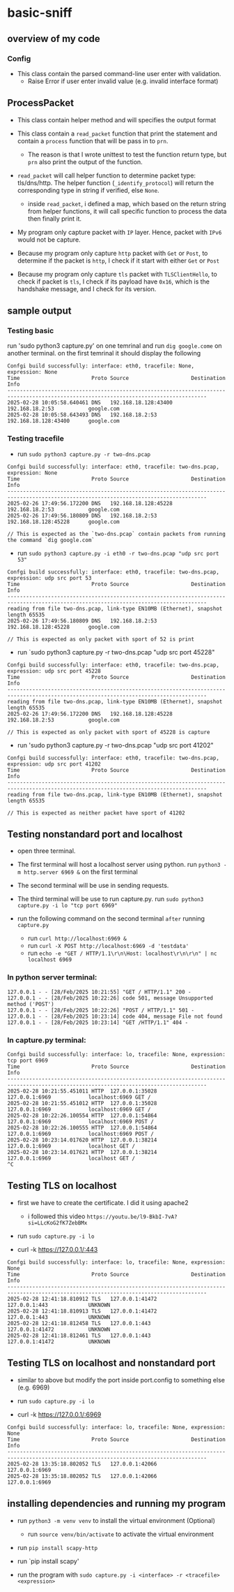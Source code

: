 # basic-sniff


## overview of my code

### Config

- This class contain the parsed command-line user enter with validation.
    - Raise Error if user enter invalid value (e.g. invalid interface format)

## ProcessPacket

- This class contain helper method and will specifies the output format

- This class contain a `read_packet` function that print the statement and contain a `process` function that will be pass in to `prn`.
    - The reason is that I wrote unittest to test the function return type, but `prn` also print the output of the function.

- `read_packet` will call helper function to determine packet type: tls/dns/http. The helper function (`_identify_protocol`) will return the corresponding type in string if verified, else `None`.
    - inside `read_packet`, i defined a map, which based on the return string from helper functions, it will call specific function to process the data then finally print it.

- My program only capture packet with `IP` layer. Hence, packet with `IPv6` would not be capture. 

- Because my program only capture `http` packet with `Get` or `Post`, to determine if the packet is `http`, I check if it start with either `Get` or `Post`

- Because my program only capture `tls` packet with `TLSClientHello`, to check if packet is `tls`, I check if its payload have `0x16`, which is the handshake message, and I check for its version.

## sample output

### Testing basic

run 'sudo python3 capture.py' on one temrinal and run `dig google.come` on another terminal. on the first temrinal it should display the following

```
Confgi build successfully: interface: eth0, tracefile: None, expression: None
Time                       Proto Source                    Destination               Info                                              
--------------------------------------------------------------------------------------------------------------------------------------
2025-02-28 10:05:58.640461 DNS   192.168.18.128:43400      192.168.18.2:53           google.com                                        
2025-02-28 10:05:58.643493 DNS   192.168.18.2:53           192.168.18.128:43400      google.com   
```

### Testing tracefile

- run `sudo python3 capture.py -r two-dns.pcap`                                      

```
Confgi build successfully: interface: eth0, tracefile: two-dns.pcap, expression: None
Time                       Proto Source                    Destination               Info                                              
--------------------------------------------------------------------------------------------------------------------------------------
2025-02-26 17:49:56.172200 DNS   192.168.18.128:45228      192.168.18.2:53           google.com                                        
2025-02-26 17:49:56.180809 DNS   192.168.18.2:53           192.168.18.128:45228      google.com      

// This is expected as the `two-dns.pcap` contain packets from running the command `dig google.com`
```

- run `sudo python3 capture.py -i eth0 -r two-dns.pcap "udp src port 53"`   

```
Confgi build successfully: interface: eth0, tracefile: two-dns.pcap, expression: udp src port 53
Time                       Proto Source                    Destination               Info                                              
--------------------------------------------------------------------------------------------------------------------------------------
reading from file two-dns.pcap, link-type EN10MB (Ethernet), snapshot length 65535
2025-02-26 17:49:56.180809 DNS   192.168.18.2:53           192.168.18.128:45228      google.com   

// This is expected as only packet with sport of 52 is print
```

- run `sudo python3 capture.py -r two-dns.pcap "udp src port 45228"

```
Confgi build successfully: interface: eth0, tracefile: two-dns.pcap, expression: udp src port 45228
Time                       Proto Source                    Destination               Info                                              
--------------------------------------------------------------------------------------------------------------------------------------
reading from file two-dns.pcap, link-type EN10MB (Ethernet), snapshot length 65535
2025-02-26 17:49:56.172200 DNS   192.168.18.128:45228      192.168.18.2:53           google.com                                        

// This is expected as only packet with sport of 45228 is capture
```

- run 'sudo python3 capture.py -r two-dns.pcap "udp src port 41202"

```
Confgi build successfully: interface: eth0, tracefile: two-dns.pcap, expression: udp src port 41202
Time                       Proto Source                    Destination               Info                                              
--------------------------------------------------------------------------------------------------------------------------------------
reading from file two-dns.pcap, link-type EN10MB (Ethernet), snapshot length 65535

// This is expected as neither packet have sport of 41202
```


## Testing nonstandard port and localhost

- open three terminal.

- The first terminal will host a localhost server using python. run `python3 -m http.server 6969 &` on the first terminal

- The second terminal will be use in sending requests.

- The third terminal will be use to run capture.py. run `sudo python3 capture.py -i lo "tcp port 6969"`

- run the following command on the second terminal `after` running `capture.py`
    - run `curl http://localhost:6969 &`
    - run `curl -X POST http://localhost:6969 -d 'testdata'`
    - run `echo -e "GET / HTTP/1.1\r\n\Host: localhost\r\n\r\n" | nc localhost 6969`

### In python server terminal:

```
127.0.0.1 - - [28/Feb/2025 10:21:55] "GET / HTTP/1.1" 200 -
127.0.0.1 - - [28/Feb/2025 10:22:26] code 501, message Unsupported method ('POST')
127.0.0.1 - - [28/Feb/2025 10:22:26] "POST / HTTP/1.1" 501 -
127.0.0.1 - - [28/Feb/2025 10:23:14] code 404, message File not found
127.0.0.1 - - [28/Feb/2025 10:23:14] "GET /HTTP/1.1" 404 -
```

### In capture.py terminal:

```
Confgi build successfully: interface: lo, tracefile: None, expression: tcp port 6969
Time                       Proto Source                    Destination               Info                                              
--------------------------------------------------------------------------------------------------------------------------------------
2025-02-28 10:21:55.451011 HTTP  127.0.0.1:35028           127.0.0.1:6969            localhost:6969 GET /                              
2025-02-28 10:21:55.451012 HTTP  127.0.0.1:35028           127.0.0.1:6969            localhost:6969 GET /                              
2025-02-28 10:22:26.100554 HTTP  127.0.0.1:54864           127.0.0.1:6969            localhost:6969 POST /                             
2025-02-28 10:22:26.100555 HTTP  127.0.0.1:54864           127.0.0.1:6969            localhost:6969 POST /                             
2025-02-28 10:23:14.017620 HTTP  127.0.0.1:38214           127.0.0.1:6969            localhost GET /                                   
2025-02-28 10:23:14.017621 HTTP  127.0.0.1:38214           127.0.0.1:6969            localhost GET /                                   
^C   
 ```

## Testing TLS on localhost

- first we have to create the certificate. I did it using apache2
    - i followed this video `https://youtu.be/l9-BkbI-7vA?si=LLcKoG2fK7ZebBMx`

- run `sudo capture.py -i lo`

- curl -k https://127.0.0.1/:443

```
Confgi build successfully: interface: lo, tracefile: None, expression: None
Time                       Proto Source                    Destination               Info                                              
--------------------------------------------------------------------------------------------------------------------------------------
2025-02-28 12:41:18.810912 TLS   127.0.0.1:41472           127.0.0.1:443             UNKNOWN                                           
2025-02-28 12:41:18.810913 TLS   127.0.0.1:41472           127.0.0.1:443             UNKNOWN                                           
2025-02-28 12:41:18.812458 TLS   127.0.0.1:443             127.0.0.1:41472           UNKNOWN                                           
2025-02-28 12:41:18.812461 TLS   127.0.0.1:443             127.0.0.1:41472           UNKNOWN 
```
## Testing TLS on localhost and nonstandard port

- similar to above but modify the port inside port.config to something else (e.g. 6969)

- run `sudo capture.py -i lo`

- curl -k https://127.0.0.1/:6969

```
Confgi build successfully: interface: lo, tracefile: None, expression: None
Time                       Proto Source                    Destination               Info                                              
--------------------------------------------------------------------------------------------------------------------------------------
2025-02-28 13:35:18.802052 TLS   127.0.0.1:42066           127.0.0.1:6969                                                              
2025-02-28 13:35:18.802052 TLS   127.0.0.1:42066           127.0.0.1:6969 
```

## installing dependencies and running my program

- run `python3 -m venv venv` to install the virtual environment (Optional)
    - run `source venv/bin/activate` to activate the virtual environment

- run `pip install scapy-http`

- run `pip install scapy'

- run the program with `sudo capture.py -i <interface> -r <tracefile> <expression>`


